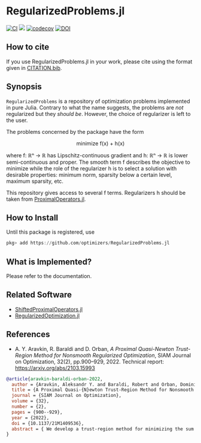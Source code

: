 # RegularizedProblems.jl

[![CI](https://github.com/JuliaSmoothOptimizers/RegularizedProblems.jl/actions/workflows/ci.yml/badge.svg)](https://github.com/JuliaSmoothOptimizers/RegularizedProblems.jl/actions/workflows/ci.yml)
[![](https://img.shields.io/badge/docs-latest-3f51b5.svg)](https://JuliaSmoothOptimizers.github.io/RegularizedProblems.jl/dev)
[![codecov](https://codecov.io/gh/JuliaSmoothOptimizers/RegularizedProblems.jl/branch/main/graph/badge.svg?token=fMoPKut9Fp)](https://codecov.io/gh/JuliaSmoothOptimizers/RegularizedProblems.jl)
[![DOI](https://zenodo.org/badge/392158884.svg)](https://zenodo.org/badge/latestdoi/392158884)

## How to cite

If you use RegularizedProblems.jl in your work, please cite using the format given in [CITATION.bib](CITATION.bib).

## Synopsis

`RegularizedProblems` is a repository of optimization problems implemented in pure Julia.
Contrary to what the name suggests, the problems are *not* regularized but they *should be*.
However, the choice of regularizer is left to the user.

The problems concerned by the package have the form

<p align="center">
minimize f(x) + h(x)
</p>

where f: ℝⁿ → ℝ has Lipschitz-continuous gradient and h: ℝⁿ → ℝ is lower semi-continuous and proper.
The smooth term f describes the objective to minimize while the role of the regularizer h is to select
a solution with desirable properties: minimum norm, sparsity below a certain level, maximum sparsity, etc.

This repository gives access to several f terms.
Regularizers h should be taken from [ProximalOperators.jl](https://github.com/JuliaFirstOrder/ProximalOperators.jl).

## How to Install

Until this package is registered, use
```julia
pkg> add https://github.com/optimizers/RegularizedProblems.jl
```

## What is Implemented?

Please refer to the documentation.

## Related Software

* [ShiftedProximalOperators.jl](https://github.com/rjbaraldi/ShiftedProximalOperators)
* [RegularizedOptimization.jl](https://github.com/UW-AMO/RegularizedOptimization.jl)

## References

* A. Y. Aravkin, R. Baraldi and D. Orban, *A Proximal Quasi-Newton Trust-Region Method for Nonsmooth Regularized Optimization*, SIAM Journal on Optimization, 32(2), pp.900&ndash;929, 2022. Technical report: https://arxiv.org/abs/2103.15993

```bibtex
@article{aravkin-baraldi-orban-2022,
  author = {Aravkin, Aleksandr Y. and Baraldi, Robert and Orban, Dominique},
  title = {A Proximal Quasi-{N}ewton Trust-Region Method for Nonsmooth Regularized Optimization},
  journal = {SIAM Journal on Optimization},
  volume = {32},
  number = {2},
  pages = {900--929},
  year = {2022},
  doi = {10.1137/21M1409536},
  abstract = { We develop a trust-region method for minimizing the sum of a smooth term (f) and a nonsmooth term (h), both of which can be nonconvex. Each iteration of our method minimizes a possibly nonconvex model of (f + h) in a trust region. The model coincides with (f + h) in value and subdifferential at the center. We establish global convergence to a first-order stationary point when (f) satisfies a smoothness condition that holds, in particular, when it has a Lipschitz-continuous gradient, and (h) is proper and lower semicontinuous. The model of (h) is required to be proper, lower semi-continuous and prox-bounded. Under these weak assumptions, we establish a worst-case (O(1/\epsilon^2)) iteration complexity bound that matches the best known complexity bound of standard trust-region methods for smooth optimization. We detail a special instance, named TR-PG, in which we use a limited-memory quasi-Newton model of (f) and compute a step with the proximal gradient method, resulting in a practical proximal quasi-Newton method. We establish similar convergence properties and complexity bound for a quadratic regularization variant, named R2, and provide an interpretation as a proximal gradient method with adaptive step size for nonconvex problems. R2 may also be used to compute steps inside the trust-region method, resulting in an implementation named TR-R2. We describe our Julia implementations and report numerical results on inverse problems from sparse optimization and signal processing. Both TR-PG and TR-R2 exhibit promising performance and compare favorably with two linesearch proximal quasi-Newton methods based on convex models. }
}
```
